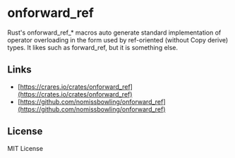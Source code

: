 onforward_ref
=============

Rust's onforward_ref_* macros auto generate standard implementation of operator overloading in the form used by ref-oriented (without Copy derive) types. It likes such as forward_ref, but it is something else.


Links
-----

- [https://crares.io/crates/onforward_ref](https://crates.io/crates/onforward_ref)
- [https://github.com/nomissbowling/onforward_ref](https://github.com/nomissbowling/onforward_ref)


License
-------

MIT License
